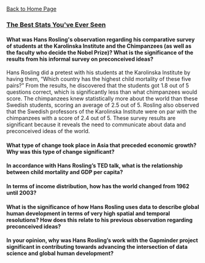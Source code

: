 [Back to Home Page](https://grace-yoon1.github.io/DATA150/)

### [The Best Stats You've Ever Seen](https://www.ted.com/talks/hans_rosling_the_best_stats_you_ve_ever_seen?language=en)

#### What was Hans Rosling's observation regarding his comparative survey of students at the Karolinska Institute and the Chimpanzees (as well as the faculty who decide the Nobel Prize)? What is the significance of the results from his informal survey on preconceived ideas?

Hans Rosling did a pretest with his students at the Karolinska Institute by having them, “Which country has the highest child mortality of these five pairs?” From the results, he discovered that the students got 1.8 out of 5 questions correct, which is significantly less than what chimpanzees would score. The chimpanzees knew statistically more about the world than these Swedish students, scoring an average of 2.5 out of 5. Rosling also observed that the Swedish professors of the Karolinska Institute were on par with the chimpanzees with a score of 2.4 out of 5. These survey results are significant because it reveals the need to communicate about data and preconceived ideas of the world.


#### What type of change took place in Asia that preceded economic growth? Why was this type of change significant?

#### In accordance with Hans Rosling’s TED talk, what is the relationship between child mortality and GDP per capita?

#### In terms of income distribution, how has the world changed from 1962 until 2003?

#### What is the significance of how Hans Rosling uses data to describe global human development in terms of very high spatial and temporal resolutions? How does this relate to his previous observation regarding preconceived ideas?

#### In your opinion, why was Hans Rosling’s work with the Gapminder project significant in contributing towards advancing the intersection of data science and global human development?
